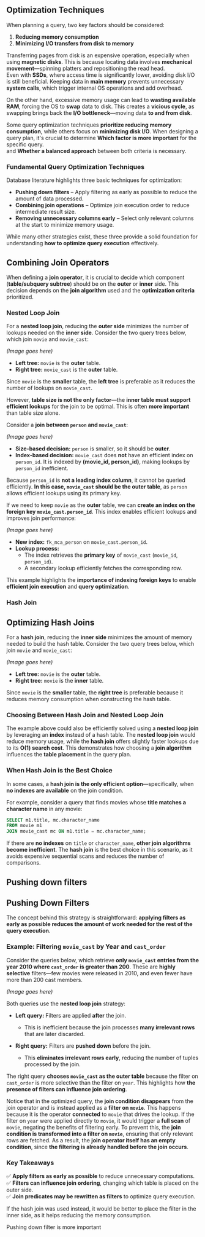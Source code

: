 ## Optimization Techniques

When planning a query, two key factors should be considered:  
1. **Reducing memory consumption**  
2. **Minimizing I/O transfers from disk to memory**  

Transferring pages from disk is an expensive operation, especially when using **magnetic disks**. This is because locating data involves **mechanical movement**—spinning platters and repositioning the read head.  
Even with **SSDs**, where access time is significantly lower, avoiding disk I/O is still beneficial. Keeping data in **main memory** prevents unnecessary **system calls**, which trigger internal OS operations and add overhead.  

On the other hand, excessive memory usage can lead to **wasting available RAM**, forcing the OS to **swap** data to disk. This creates a **vicious cycle**, as swapping brings back the **I/O bottleneck**—moving data **to and from disk**.  

Some query optimization techniques **prioritize reducing memory consumption**, while others focus on **minimizing disk I/O**. When designing a query plan, it's crucial to determine **Which factor is more important** for the specific query.  
and **Whether a balanced approach** between both criteria is necessary.  

### Fundamental Query Optimization Techniques  
Database literature highlights three basic techniques for optimization:  
- **Pushing down filters** – Apply filtering as early as possible to reduce the amount of data processed.  
- **Combining join operations** – Optimize join execution order to reduce intermediate result size.  
- **Removing unnecessary columns early** – Select only relevant columns at the start to minimize memory usage.  

While many other strategies exist, these three provide a solid foundation for understanding **how to optimize query execution** effectively.  


## Combining Join Operators

When defining a **join operator**, it is crucial to decide which component (**table/subquery subtree**) should be on the **outer** or **inner** side. This decision depends on the **join algorithm** used and the **optimization criteria** prioritized.  

### Nested Loop Join 
For a **nested loop join**, reducing the **outer side** minimizes the number of lookups needed on the **inner side**. Consider the two query trees below, which join `movie` and `movie_cast`:  

*(Image goes here)*  

- **Left tree:** `movie` is the **outer** table.  
- **Right tree:** `movie_cast` is the **outer** table.  

Since `movie` is the **smaller** table, the **left tree** is preferable as it reduces the number of lookups on `movie_cast`.  

However, **table size is not the only factor**—the **inner table must support efficient lookups** for the join to be optimal. This is often **more important** than table size alone.  

Consider a **join between `person` and `movie_cast`**:  

*(Image goes here)*  

- **Size-based decision:** `person` is smaller, so it should be **outer**.  
- **Index-based decision:** `movie_cast` does **not** have an efficient index on `person_id`. It is indexed by **(movie_id, person_id)**, making lookups by `person_id` inefficient.  

Because `person_id` is **not a leading index column**, it cannot be queried efficiently. **In this case, `movie_cast` should be the outer table**, as `person` allows efficient lookups using its primary key.  

If we need to keep `movie` as the **outer** table, we can **create an index on the foreign key `movie_cast.person_id`**. This index enables efficient lookups and improves join performance:  

*(Image goes here)*  

- **New index:** `fk_mca_person` on `movie_cast.person_id`.  
- **Lookup process:**  
  - The index retrieves the **primary key** of `movie_cast` (`movie_id`, `person_id`).  
  - A secondary lookup efficiently fetches the corresponding row.  

This example highlights the **importance of indexing foreign keys** to enable **efficient join execution** and **query optimization**.  

### Hash Join 

## Optimizing Hash Joins  

For a **hash join**, reducing the **inner side** minimizes the amount of memory needed to build the hash table. Consider the two query trees below, which join `movie` and `movie_cast`:  

*(Image goes here)*  

- **Left tree:** `movie` is the **outer** table.  
- **Right tree:** `movie` is the **inner** table.  

Since `movie` is the **smaller** table, the **right tree** is preferable because it reduces memory consumption when constructing the hash table.  

### Choosing Between Hash Join and Nested Loop Join  
The example above could also be efficiently solved using a **nested loop join** by leveraging an **index** instead of a hash table. The **nested loop join** would reduce memory usage, while the **hash join** offers slightly faster lookups due to its **O(1) search cost**. This demonstrates how choosing a **join algorithm** influences the **table placement** in the query plan.  

### When Hash Join is the Best Choice  
In some cases, a **hash join is the only efficient option**—specifically, when **no indexes are available** on the join condition.  

For example, consider a query that finds movies whose **title matches a character name** in any movie:  

```sql
SELECT m1.title, mc.character_name
FROM movie m1
JOIN movie_cast mc ON m1.title = mc.character_name;
```

If there are **no indexes** on `title` or `character_name`, **other join algorithms become inefficient**. The **hash join** is the best choice in this scenario, as it avoids expensive sequential scans and reduces the number of comparisons.

## Pushing down filters

## Pushing Down Filters  

The concept behind this strategy is straightforward: **applying filters as early as possible reduces the amount of work needed for the rest of the query execution**.  

### Example: Filtering `movie_cast` by Year and `cast_order`  

Consider the queries below, which retrieve **only `movie_cast` entries from the year 2010 where `cast_order` is greater than 200**. These are **highly selective** filters—few movies were released in 2010, and even fewer have more than 200 cast members.  

*(Image goes here)*  

Both queries use the **nested loop join** strategy:  

- **Left query:** Filters are applied **after** the join.  
  - This is inefficient because the join processes **many irrelevant rows** that are later discarded.  

- **Right query:** Filters are **pushed down** before the join.  
  - This **eliminates irrelevant rows early**, reducing the number of tuples processed by the join.  

The right query **chooses `movie_cast` as the outer table** because the filter on `cast_order` is more selective than the filter on `year`. This highlights how **the presence of filters can influence join ordering**.  

Notice that in the optimized query, the **join condition disappears** from the join operator and is instead applied as a **filter on `movie`**. This happens because it is the operator **connected** to `movie` that drives the lookup. If the filter on `year` were applied directly to `movie`, it would trigger a **full scan** of `movie`, negating the benefits of filtering early. To prevent this, the **join condition is transformed into a filter on `movie`**, ensuring that only relevant rows are fetched.  As a result, the **join operator itself has an empty condition**, since **the filtering is already handled before the join occurs**.  

### Key Takeaways  
✅ **Apply filters as early as possible** to reduce unnecessary computations.  
✅ **Filters can influence join ordering**, changing which table is placed on the outer side.  
✅ **Join predicates may be rewritten as filters** to optimize query execution.  




If the hash join was used instead, it would be better to place the filter in the inner side, as it helps reducing the memory consumption. 

Pushing down filter is more important


